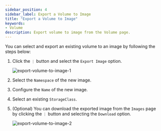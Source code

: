 ```yaml
---
sidebar_position: 4
sidebar_label: Export a Volume to Image
title: "Export a Volume to Image"
keywords:
- Volume
description: Export volume to image from the Volume page.
---
```


<head>
  <link rel="canonical" href="https://docs.harvesterhci.io/v1.4/volume/export-volume"/>
</head>

You can select and export an existing volume to an image by following the steps below:

1. Click the `⋮` button and select the `Export Image` option.

    ![export-volume-to-image-1](/img/v1.2/volume/export-volume-to-image-1.png)

1. Select the `Namespace` of the new image.
1. Configure the `Name` of the new image.
1. Select an existing `StorageClass`.
1. (Optional) You can download the exported image from the `Images` page by clicking the `⋮` button and selecting the `Download` option.

    ![export-volume-to-image-2](/img/v1.2/volume/export-volume-to-image-2.png)
